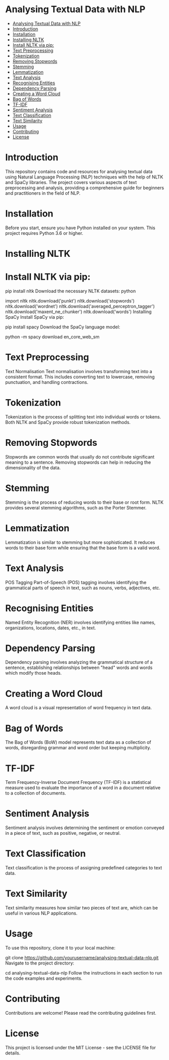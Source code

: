 # Analysing Textual Data with NLP
- [Analysing Textual Data with NLP](#analysing-textual-data-with-nlp)
- [Introduction](#introduction)
- [Installation](#installation)
- [Installing NLTK](#installing-nltk)
- [Install NLTK via pip:](#install-nltk-via-pip)
- [Text Preprocessing](#text-preprocessing)
- [Tokenization](#tokenization)
- [Removing Stopwords](#removing-stopwords)
- [Stemming](#stemming)
- [Lemmatization](#lemmatization)
- [Text Analysis](#text-analysis)
- [Recognising Entities](#recognising-entities)
- [Dependency Parsing](#dependency-parsing)
- [Creating a Word Cloud](#creating-a-word-cloud)
- [Bag of Words](#bag-of-words)
- [TF-IDF](#tf-idf)
- [Sentiment Analysis](#sentiment-analysis)
- [Text Classification](#text-classification)
- [Text Similarity](#text-similarity)
- [Usage](#usage)
- [Contributing](#contributing)
- [License](#license)

# Introduction
This repository contains code and resources for analysing textual data using Natural Language Processing (NLP) techniques with the help of NLTK and SpaCy libraries. The project covers various aspects of text preprocessing and analysis, providing a comprehensive guide for beginners and practitioners in the field of NLP.

# Installation
Before you start, ensure you have Python installed on your system. This project requires Python 3.6 or higher.

# Installing NLTK
# Install NLTK via pip:

pip install nltk
Download the necessary NLTK datasets:
python

import nltk
nltk.download('punkt')
nltk.download('stopwords')
nltk.download('wordnet')
nltk.download('averaged_perceptron_tagger')
nltk.download('maxent_ne_chunker')
nltk.download('words')
Installing SpaCy
Install SpaCy via pip:

pip install spacy
Download the SpaCy language model:

python -m spacy download en_core_web_sm

# Text Preprocessing
Text Normalisation
Text normalisation involves transforming text into a consistent format. This includes converting text to lowercase, removing punctuation, and handling contractions.

# Tokenization
Tokenization is the process of splitting text into individual words or tokens. Both NLTK and SpaCy provide robust tokenization methods.

# Removing Stopwords
Stopwords are common words that usually do not contribute significant meaning to a sentence. Removing stopwords can help in reducing the dimensionality of the data.

# Stemming
Stemming is the process of reducing words to their base or root form. NLTK provides several stemming algorithms, such as the Porter Stemmer.

# Lemmatization
Lemmatization is similar to stemming but more sophisticated. It reduces words to their base form while ensuring that the base form is a valid word.

# Text Analysis
POS Tagging
Part-of-Speech (POS) tagging involves identifying the grammatical parts of speech in text, such as nouns, verbs, adjectives, etc.

# Recognising Entities
Named Entity Recognition (NER) involves identifying entities like names, organizations, locations, dates, etc., in text.

# Dependency Parsing
Dependency parsing involves analyzing the grammatical structure of a sentence, establishing relationships between "head" words and words which modify those heads.

# Creating a Word Cloud
A word cloud is a visual representation of word frequency in text data.

# Bag of Words
The Bag of Words (BoW) model represents text data as a collection of words, disregarding grammar and word order but keeping multiplicity.

# TF-IDF
Term Frequency-Inverse Document Frequency (TF-IDF) is a statistical measure used to evaluate the importance of a word in a document relative to a collection of documents.

# Sentiment Analysis
Sentiment analysis involves determining the sentiment or emotion conveyed in a piece of text, such as positive, negative, or neutral.

# Text Classification
Text classification is the process of assigning predefined categories to text data.

# Text Similarity
Text similarity measures how similar two pieces of text are, which can be useful in various NLP applications.

# Usage
To use this repository, clone it to your local machine:


git clone https://github.com/yourusername/analysing-textual-data-nlp.git
Navigate to the project directory:


cd analysing-textual-data-nlp
Follow the instructions in each section to run the code examples and experiments.

# Contributing
Contributions are welcome! Please read the contributing guidelines first.

# License
This project is licensed under the MIT License - see the LICENSE file for details.
